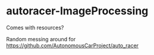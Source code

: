 # autoracer-ImageProcessing
Comes with resources?

Random messing around for https://github.com/AutonomousCarProject/auto_racer
